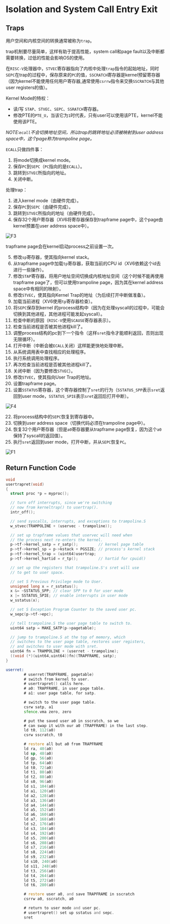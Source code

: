 # Isolation and System Call Entry Exit

## Traps

用户空间和内核空间的转换通常被称为`trap`。

trap机制要尽量简单，这样有助于提高性能，system call和page fault以及中断都需要转换，过低的性能会影响OS的使用。

在`RISC-V`处理器中，`STVEC`寄存器指向了内核中处理`trap`指令的起始地址，同时`SEPC`在trap的过程中，保存原来的`PC`的值，`SSCRATCH`寄存器是kernel预留寄存器（因为kernel不能使用任何用户寄存器,通常使用`csrrw`指令来交换`SSCRATCH`与其他user registers的值）。

Kernel Mode的特权：
* 读/写 `STAP`、`STVEC`、`SEPC`、`SSRATCH`寄存器。
* 修改PTE的`PTE_U`，当该它为`1`时代表，只有user可以使用该PTE，kernel不能使用该PTE。

*NOTE:`ecall`不会切换地址空间，所以trap的跳转地址必须被映射到user address space中，这个page称为trampoline page。*

`ECALL`只做四件事：
1. 将mode切换成kernel mode。
2. 保存`PC`到`SEPC`（`PC`指向的是`ECALL`）。
3. 跳转到`STVEC`所指向的地址。
4. 关闭中断。

处理trap：
1. 进入kernel mode（由硬件完成）。
2. 保存`PC`到`SEPC`（由硬件完成）。
3. 跳转到`STVEC`所指向的地址（由硬件完成）。
4. 保存32个用户寄存器（XV6将寄存器保存到trapframe page中，这个page由kernel预置在user address space中）。

![F3](./F3.jpg)

trapframe page会在kernel启动process之前设置一次。

5. 修改`sp`寄存器，使其指向kernel stack。
6. 从trapframe page中加载`tp`寄存器，获取当前的CPU id（XV6依赖这个id去进行一些操作）。
7. 修改`STAP`寄存器，将用户地址空间切换成内核地址空间（这个时候不能再使用trapframe page了，但可以使用trampoline page，因为其在kernel address space中有相同的映射）。
8. 修改`STVEC`，使其指向Kernel Trap的地址（为后续打开中断做准备）。
9. 加载当前进程（XV6使用`tp`寄存器检查）。
10. 将`SEPC`保存到kernel 的process结构中（因为在处理syscall的过程中，可能会切换到其他进程，其他进程可能发起syscall）。
11. 检查中断的原因（`RISC-V`使用`SCAUSE`寄存器表示）。
12. 检查当前进程是否被其他进程kill了。
13. 调整process结构的pc到下一个指令（这样`sret`指令才能顺利返回，否则出现无限循环）。
14. 打开中断（中断会被`ECALL`关闭）这样能更快地处理中断。
15. 从系统调用表中查找相应的处理程序。
16. 执行系统调用处理程序。
17. 再次检查当前进程是否被其他进程kill了。
18. 关闭中断（因为要修改`STVEC`）。
19. 修改`STVEC`，使其指向User Trap的地址。
20. 设置trapframe page。
21. 设置`SSTATUS`寄存器，这个寄存器控制了`sret`的行为（`SSTATUS_SPP`表示`sret`返回到user mode，`SSTATUS_SPIE`表示`sret`返回后打开中断）。

![F4](./F4.jpg)

22. 将process结构中的`SEPC`恢复到寄存器中。
23. 切换到user address space（切换代码必须在trampoline page中）。
24. 恢复32个用户寄存器（但是`a0`寄存器要从trapframe page恢复，因为这个`a0`保持了syscall的返回值）。
25. 执行`sret`返回到user mode，打开中断，并从`SEPC`恢复`PC`。

![F1](./F1.jpg)

## Return Function Code

```c
void
usertrapret(void)
{
  struct proc *p = myproc();

  // turn off interrupts, since we're switching
  // now from kerneltrap() to usertrap().
  intr_off();

  // send syscalls, interrupts, and exceptions to trampoline.S
  w_stvec(TRAMPOLINE + (uservec - trampoline));

  // set up trapframe values that uservec will need when
  // the process next re-enters the kernel.
  p->tf->kernel_satp = r_satp();         // kernel page table
  p->tf->kernel_sp = p->kstack + PGSIZE; // process's kernel stack
  p->tf->kernel_trap = (uint64)usertrap;
  p->tf->kernel_hartid = r_tp();         // hartid for cpuid()

  // set up the registers that trampoline.S's sret will use
  // to get to user space.

  // set S Previous Privilege mode to User.
  unsigned long x = r_sstatus();
  x &= ~SSTATUS_SPP; // clear SPP to 0 for user mode
  x |= SSTATUS_SPIE; // enable interrupts in user mode
  w_sstatus(x);

  // set S Exception Program Counter to the saved user pc.
  w_sepc(p->tf->epc);

  // tell trampoline.S the user page table to switch to.
  uint64 satp = MAKE_SATP(p->pagetable);

  // jump to trampoline.S at the top of memory, which
  // switches to the user page table, restores user registers,
  // and switches to user mode with sret.
  uint64 fn = TRAMPOLINE + (userret - trampoline);
  ((void (*)(uint64,uint64))fn)(TRAPFRAME, satp);
}
```

```asm
userret:
        # userret(TRAPFRAME, pagetable)
        # switch from kernel to user.
        # usertrapret() calls here.
        # a0: TRAPFRAME, in user page table.
        # a1: user page table, for satp.

        # switch to the user page table.
        csrw satp, a1
        sfence.vma zero, zero

        # put the saved user a0 in sscratch, so we
        # can swap it with our a0 (TRAPFRAME) in the last step.
        ld t0, 112(a0)
        csrw sscratch, t0

        # restore all but a0 from TRAPFRAME
        ld ra, 40(a0)
        ld sp, 48(a0)
        ld gp, 56(a0)
        ld tp, 64(a0)
        ld t0, 72(a0)
        ld t1, 80(a0)
        ld t2, 88(a0)
        ld s0, 96(a0)
        ld s1, 104(a0)
        ld a1, 120(a0)
        ld a2, 128(a0)
        ld a3, 136(a0)
        ld a4, 144(a0)
        ld a5, 152(a0)
        ld a6, 160(a0)
        ld a7, 168(a0)
        ld s2, 176(a0)
        ld s3, 184(a0)
        ld s4, 192(a0)
        ld s5, 200(a0)
        ld s6, 208(a0)
        ld s7, 216(a0)
        ld s8, 224(a0)
        ld s9, 232(a0)
        ld s10, 240(a0)
        ld s11, 248(a0)
        ld t3, 256(a0)
        ld t4, 264(a0)
        ld t5, 272(a0)
        ld t6, 280(a0)

        # restore user a0, and save TRAPFRAME in sscratch
        csrrw a0, sscratch, a0

        # return to user mode and user pc.
        # usertrapret() set up sstatus and sepc.
        sret
```